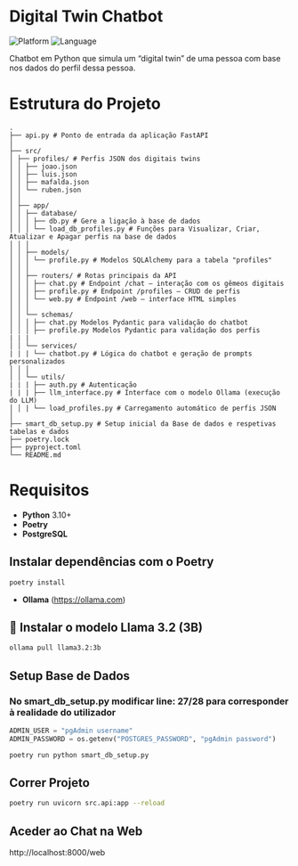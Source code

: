 # Digital Twin Chatbot

![Platform](https://img.shields.io/badge/platform-Windows-blue)
![Language](https://img.shields.io/badge/language-Python-lightgrey)

Chatbot em Python que simula um “digital twin” de uma pessoa com base nos dados do perfil dessa pessoa.


# Estrutura do Projeto
```text
.
├── api.py # Ponto de entrada da aplicação FastAPI
│
├── src/
│ ├── profiles/ # Perfis JSON dos digitais twins
│ │ ├── joao.json
│ │ ├── luis.json
│ │ ├── mafalda.json
│ │ └── ruben.json
│ │
│ ├── app/
│ │ ├── database/
│ │ │ ├── db.py # Gere a ligação à base de dados
│ │ │ └── load_db_profiles.py # Funções para Visualizar, Criar, Atualizar e Apagar perfis na base de dados
│ │ │
│ │ ├── models/
│ │ │ └── profile.py # Modelos SQLAlchemy para a tabela "profiles"
│ │ │
│ │ ├── routers/ # Rotas principais da API
│ │ │ ├── chat.py # Endpoint /chat — interação com os gêmeos digitais
│ │ │ ├── profile.py # Endpoint /profiles — CRUD de perfis
│ │ │ └── web.py # Endpoint /web — interface HTML simples
│ │ │
│ │ └── schemas/
│ │ │ ├── chat.py Modelos Pydantic para validação do chatbot
│ │ │ ├── profile.py Modelos Pydantic para validação dos perfis
| | |
│ │ └── services/
| | | └── chatbot.py # Lógica do chatbot e geração de prompts personalizados
│ │ │
│ │ └── utils/
| | | ├── auth.py # Autenticação
| | | ├── llm_interface.py # Interface com o modelo Ollama (execução do LLM)
│ │ | └── load_profiles.py # Carregamento automático de perfis JSON
│ 
├── smart_db_setup.py # Setup inicial da Base de dados e respetivas tabelas e dados
├── poetry.lock
├── pyproject.toml
└── README.md

```

# Requisitos
- **Python** 3.10+
- **Poetry**
- **PostgreSQL**

## Instalar dependências com o Poetry
```bash
poetry install
```
- **Ollama** (https://ollama.com)
## 🦙 Instalar o modelo **Llama 3.2 (3B)**

```bash
ollama pull llama3.2:3b
```
## Setup Base de Dados
### No smart_db_setup.py modificar line: 27/28 para corresponder à realidade do utilizador
```python
ADMIN_USER = "pgAdmin username"
ADMIN_PASSWORD = os.getenv("POSTGRES_PASSWORD", "pgAdmin password")
```
```bash
poetry run python smart_db_setup.py
```
## Correr Projeto
```bash
poetry run uvicorn src.api:app --reload
```
## Aceder ao Chat na Web
http://localhost:8000/web

